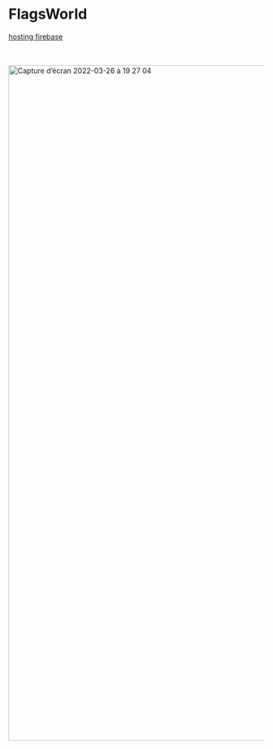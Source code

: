 # FlagsWorld  

[hosting firebase]("https://flags-world.web.app/")  

<br/>
<br/>
<img width="1330" alt="Capture d’écran 2022-03-26 à 19 27 04" src="https://user-images.githubusercontent.com/79283100/160248530-d9033d3a-8aad-4bae-97ca-4ed91e8b6672.png">
